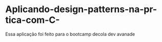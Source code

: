 # Aplicando-design-patterns-na-pr-tica-com-C-

Essa aplicação foi feito para o bootcamp decola dev avanade
